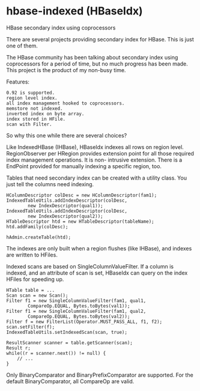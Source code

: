 hbase-indexed (HBaseIdx)
=============

HBase secondary index using coprocessors

There are several projects providing secondary index for HBase.
This is just one of them.

The HBase community has been talking about secondary index using
coprocessors for a period of time, but no much progress has been
made. This project is the product of my non-busy time.

Features:

	0.92 is supported.
	region level index.
	all index management hooked to coprocessors.
	memstore not indexed.
	inverted index on byte array.
	index stored in HFile.
	scan with Filter.

So why this one while there are several choices?

Like IndexedHBase (IHBase), HBaseIdx indexes all rows on region
level. RegionObserver per HRegion provides extension point for
all those required index management operations. It is non-
intrusive extension. There is a EndPoint provided for manually
indexing a specific region, too.

Tables that need secondary index can be created with a utility
class. You just tell the columns need indexing.

	HColumnDescriptor colDesc = new HColumnDescriptor(fam1);
	IndexedTableUtils.addIndexDescriptor(colDesc,
			new IndexDescriptor(qual1));
	IndexedTableUtils.addIndexDescriptor(colDesc,
			new IndexDescriptor(qual2));
	HTableDescriptor htd = new HTableDescriptor(tableName);
	htd.addFamily(colDesc);

	hAdmin.createTable(htd);

The indexes are only built when a region flushes (like IHBase),
and indexes are written to HFiles.

Indexed scans are based on SingleColumnValueFilter. If a column
is indexed, and an attribute of scan is set, HBaseIdx can query
on the index HFiles for speeding up.

	HTable table = ...
	Scan scan = new Scan();
	Filter f1 = new SingleColumnValueFilter(fam1, qual1,
			CompareOp.EQUAL, Bytes.toBytes(val1));
	Filter f1 = new SingleColumnValueFilter(fam1, qual2,
			CompareOp.EQUAL, Bytes.toBytes(val2));
	Filter f = new FilterList(Operator.MUST_PASS_ALL, f1, f2);
	scan.setFilter(f);
	IndexedTableUtils.setIndexedScan(scan, true);

	ResultScanner scanner = table.getScanner(scan);
	Result r;
	while((r = scanner.next()) != null) {
		// ...
	}

Only BinaryComparator and BinaryPrefixComparator are supported.
For the default BinaryComparator, all CompareOp are valid.
